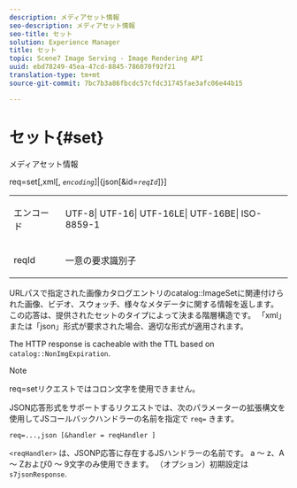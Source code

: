 ```yaml
---
description: メディアセット情報
seo-description: メディアセット情報
seo-title: セット
solution: Experience Manager
title: セット
topic: Scene7 Image Serving - Image Rendering API
uuid: ebd78249-45ea-47cd-8845-786070f92f21
translation-type: tm+mt
source-git-commit: 7bc7b3a86fbcdc57cfdc31745fae3afc06e44b15

---
```



# セット{#set}

メディアセット情報

req=set[,xml[, *`encoding`*]|{json[&amp;id=*`reqId`*]}]

<table id="simpletable_02C955F4EBAD4251A728F0FC68F432B5"> 
 <tr class="strow"> 
  <td class="stentry"> <p><span class="varname"> エンコード</span> </p> </td> 
  <td class="stentry"> <p><span class="codeph"> UTF-8| UTF-16| UTF-16LE| UTF-16BE| ISO-8859-1</span> </p></td> 
 </tr> 
 <tr class="strow"> 
  <td class="stentry"> <p><span class="varname"> reqId</span> </p></td> 
  <td class="stentry"> <p>一意の要求識別子 </p></td> 
 </tr> 
</table>

URLパスで指定された画像カタログエントリのcatalog::ImageSetに関連付けられた画像、ビデオ、スウォッチ、様々なメタデータに関する情報を返します。 この応答は、提供されたセットのタイプによって決まる階層構造です。 「xml」または「json」形式が要求された場合、適切な形式が適用されます。

The HTTP response is cacheable with the TTL based on `catalog::NonImgExpiration`.

>[!NOTE]
>
>req=setリクエストではコロン文字を使用できません。

JSON応答形式をサポートするリクエストでは、次のパラメーターの拡張構文を使用してJSコールバックハンドラーの名前を指定で `req=` きます。

`req=...,json [&handler = reqHandler ]`

`<reqHandler>` は、JSONP応答に存在するJSハンドラーの名前です。 a ～ z、A ～ Zおよび0 ～ 9文字のみ使用できます。 （オプション）初期設定は `s7jsonResponse`.
